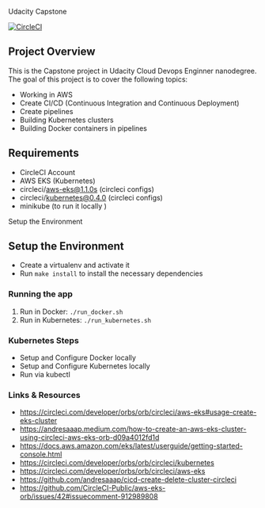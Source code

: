 Udacity Capstone

[![CircleCI](https://circleci.com/gh/fmmricardo/rm-cdevops-capstone/tree/main.svg?style=svg)](https://circleci.com/gh/fmmricardo/rm-cdevops-capstone/tree/main)

## Project Overview

This is the Capstone project in Udacity Cloud Devops Enginner nanodegree. The
goal of this project is to cover the following topics:

- Working in AWS
- Create CI/CD (Continuous Integration and Continuous Deployment)
- Create pipelines
- Building Kubernetes clusters
- Building Docker containers in pipelines

## Requirements

- CircleCI Account
- AWS EKS (Kubernetes)
- circleci/aws-eks@1.1.0s (circleci configs)
- circleci/kubernetes@0.4.0 (circleci configs)
- minikube (to run it locally )

Setup the Environment

## Setup the Environment

- Create a virtualenv and activate it
- Run `make install` to install the necessary dependencies

### Running the app

1. Run in Docker: `./run_docker.sh`
2. Run in Kubernetes: `./run_kubernetes.sh`

### Kubernetes Steps

- Setup and Configure Docker locally
- Setup and Configure Kubernetes locally
- Run via kubectl

### Links & Resources

- https://circleci.com/developer/orbs/orb/circleci/aws-eks#usage-create-eks-cluster
- https://andresaaap.medium.com/how-to-create-an-aws-eks-cluster-using-circleci-aws-eks-orb-d09a4012fd1d
- https://docs.aws.amazon.com/eks/latest/userguide/getting-started-console.html
- https://circleci.com/developer/orbs/orb/circleci/kubernetes
- https://circleci.com/developer/orbs/orb/circleci/aws-eks
- https://github.com/andresaaap/cicd-create-delete-cluster-circleci
- https://github.com/CircleCI-Public/aws-eks-orb/issues/42#issuecomment-912989808
